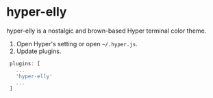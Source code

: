 # hyper-elly

hyper-elly is a nostalgic and brown-based Hyper terminal color theme.

1. Open Hyper's setting or open `~/.hyper.js`.
2. Update plugins.

  ```javascript
   plugins: [
     ...
     'hyper-elly'
     ...
   ]
   ```

